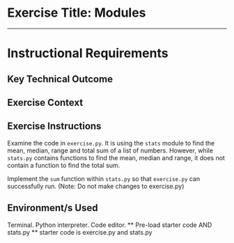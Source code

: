 # Exercise Title: Modules
---
# Instructional Requirements
## Key Technical Outcome

## Exercise Context

## Exercise Instructions
Examine the code in <code>exercise.py</code>. It is using the <code>stats</code> module to find the mean, median, range and  total sum of a list of numbers.
However, while <code>stats.py</code> contains functions to find the mean, median and range, it does not contain a function to find the total sum.

Implement the <code>sum</code> function within <code>stats.py</code> so that <code>exercise.py</code> can successfully run.
(Note: Do not make changes to exercise.py)

## Environment/s Used
Terminal. Python interpreter. Code editor.
** Pre-load starter code AND stats.py
** starter code is exercise.py and stats.py
